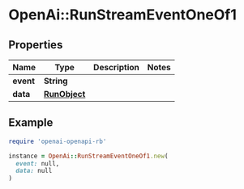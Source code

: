 # OpenAi::RunStreamEventOneOf1

## Properties

| Name | Type | Description | Notes |
| ---- | ---- | ----------- | ----- |
| **event** | **String** |  |  |
| **data** | [**RunObject**](RunObject.md) |  |  |

## Example

```ruby
require 'openai-openapi-rb'

instance = OpenAi::RunStreamEventOneOf1.new(
  event: null,
  data: null
)
```

